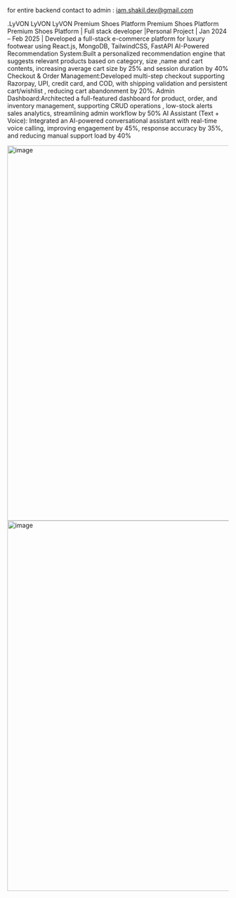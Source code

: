 
for entire backend contact to admin : iam.shakil.dev@gmail.com

.LyVON LyVON LyVON Premium Shoes Platform Premium Shoes Platform Premium Shoes Platform | Full stack developer |Personal Project  | Jan 2024 – Feb 2025 |
 Developed a full-stack e-commerce platform for luxury footwear using React.js, MongoDB, TailwindCSS, FastAPI
 AI-Powered Recommendation System:Built a personalized recommendation engine that suggests relevant products based on
 category, size ,name and cart contents, increasing average cart size by 25% and session duration by 40%
 Checkout & Order Management:Developed multi-step checkout supporting Razorpay, UPI, credit card, and COD, with shipping
 validation and persistent cart/wishlist , reducing cart abandonment by 20%.
 Admin Dashboard:Architected a full-featured dashboard for product, order, and inventory management, supporting CRUD operations ,
 low-stock alerts sales analytics, streamlining admin workflow by 50%
 AI Assistant (Text + Voice): Integrated an AI-powered conversational assistant with real-time voice calling, improving engagement by
 45%, response accuracy by 35%, and reducing manual support load by 40%


<img width="1881" height="855" alt="image" src="https://github.com/user-attachments/assets/e86be0e2-2d44-4434-8edd-5d2b6c48581a" />

<img width="1799" height="844" alt="image" src="https://github.com/user-attachments/assets/700d91e4-f9c3-404b-b1cb-b96a45add7f6" />
